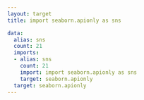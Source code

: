 ```yaml
---
layout: target
title: import seaborn.apionly as sns

data:
  alias: sns
  count: 21
  imports:
  - alias: sns
    count: 21
    import: import seaborn.apionly as sns
    target: seaborn.apionly
  target: seaborn.apionly
---
```

